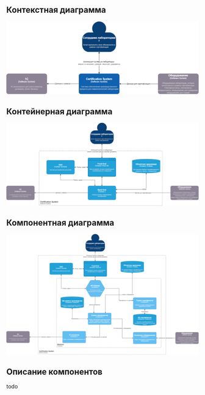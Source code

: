 ## Контекстная диаграмма

![C4-Context](diagrams\C4-context.png)

## Контейнерная диаграмма

![C4-Container](diagrams\C4-container.png)

## Компонентная диаграмма

![C4-Container](diagrams\C4-component.png)

## Описание компонентов

todo